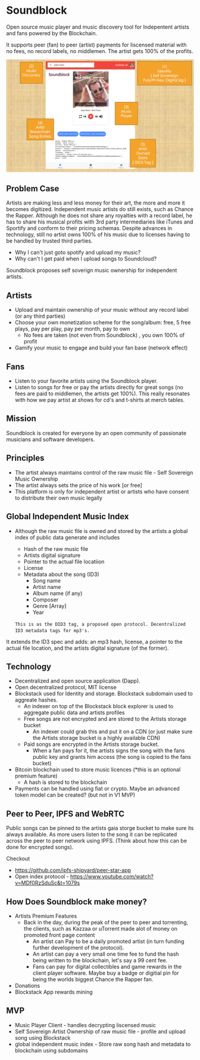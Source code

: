 # Soundblock
Open source music player and music discovery tool for Indepentent artists and fans powered by the Blockchain. 

It supports peer (fan) to peer (artist) payments for liscensed material with no fees, no record labels, no middlemen. The artist gets 100% of the profits.

![alt text](https://github.com/ntheile/soundblock/blob/master/src/assets/soundblock.png?raw=true "Soundblock")

## Problem Case
Artists are making less and less money for their art, the more and more it becomes digitized. Independent music artists do still exists, such as Chance the Rapper. Although he does not share any royalties with a record label, he has to share his musical profits with 3rd party intermediaries like iTunes and Sportify and conform to their pricing schemas. Despite advances in technology, still no artist owns 100% of his music due to licenses having to be handled by trusted third parties. 

- Why I can't just goto spotify and upload my music? 
- Why can't I get paid when I upload songs to Soundcloud? 

Soundblock proposes self soverign music ownership for independent artists. 

## Artists
-  Upload and maintain ownership of your music without any record label (or any third parties)
-  Choose your own monetization scheme for the song/album: free, 5 free plays, pay per play, pay per month, pay to own 
   -  No fees are taken (not even from Soundblock) , you own 100% of profit
- Gamify your music to engage and build your fan base (network effect)

## Fans
- Listen to your favorite artists using the Soundblock player.
- Listen to songs for free or pay the artists directly for great songs (no fees are paid to middlemen, the artists get 100%). This really resonates with how we pay artist at shows for cd's and t-shirts at merch tables.


## Mission
Soundblock is created for everyone by an open community of passionate musicians and software developers.  

## Principles
- The artist always maintains control of the raw music file - Self Sovereign Music Ownership
- The artist always sets the price of his work [or free]
- This platform is only for independent artist or artists who have consent to distribute their own music legally

## Global Independent Music Index
- Although the raw music file is owned and stored by the artists a global index of public data generate and includes
  - Hash of the raw music file
  - Artists digital signature
  - Pointer to the actual file locatiion
  - License
  - Metadata about the song (ID3)
    - Song name
    - Artist name
    - Album name (if any)
    - Composer
    - Genre [Array]
    - Year
  
  
  `This is as the DID3 tag, a proposed open protocol. Decentralized ID3 metadata tags for mp3's.`
  
It extends the ID3 spec and adds: an mp3 hash, license, a pointer to the actual file location, and the artists digital signature (of the former). 

## Technology
- Decentralized and open source application (Dapp). 
- Open decentralized protocol, MIT license
- Blockstack used for Identity and  storage. Blockstack subdomain used to aggreate hashes. 
  - An indexer on top of the Blockstack block explorer is used to aggregate public data and artists profiles
  - Free songs are not encrypted and are stored to the Artists storage bucket
    - An indexer could grab this and put it on a CDN (or just make sure the Artists storage bucket is a highly available CDN)
  - Paid songs are encrypted in the Artists storage bucket. 
    - When a fan pays for it, the artists signs the song with the fans public key and grants him access (the song is copied to the fans bucket)
- Bitcoin blockchain used to store music licences (*this is an optional premium feature)
  - A hash is stored to the blockchain
- Payments can be handled using fiat or crypto. Maybe an advanced token model can be created? (but not in V1 MVP)

## Peer to Peer, IPFS and WebRTC

Public songs can be pinned to the artists gaia storge bucket to make sure its always available. As more users listen to the song it can be replicated across the peer to peer network using IPFS. (Think about how this can be done for encrypted songs). 

Checkout
- https://github.com/ipfs-shipyard/peer-star-app
- Open index protocol - https://www.youtube.com/watch?v=MDf0RzSduSc&t=1079s

## How Does Soundblock make money?
- Artists Premium Features
  - Back in the day, during the peak of the peer to peer and torrenting,  the clients, such as Kazzaa or uTorrent made alot of money on promoted front page content
    - An artist can Pay to be a daily promoted artist (in turn funding further development of the protocol).
    - An artist can pay a very small one time fee to fund the hash being written to the blockchain, let's say a 99 cent fee. 
    - Fans can pay for digital collectibles and game rewards in the client player software. Maybe buy a badge or digitial pin for being the worlds biggest Chance the Rapper fan.
- Donations
- Blockstack App rewards mining 

## MVP
- Music Player Client - handles decrypting liscensed music
- Self Sovereign Artist Ownership of raw music file - profile and upload song using Blockstack
- global independent music index - Store raw song hash and metadata to blockchain using subdomains 
